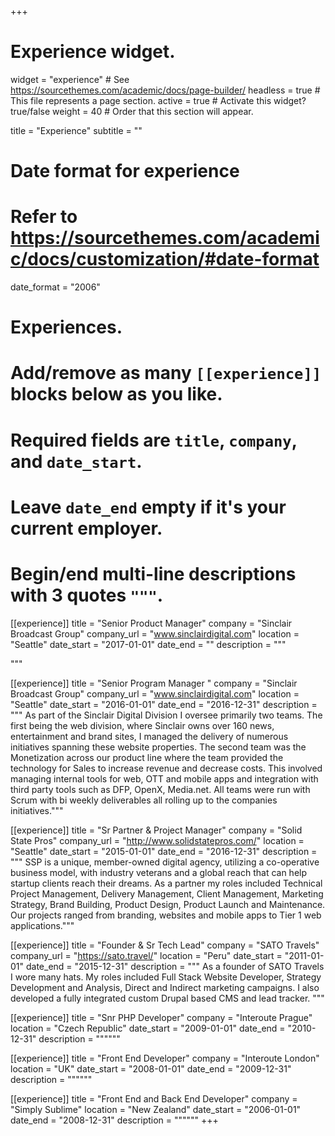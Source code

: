 +++
# Experience widget.
widget = "experience"  # See https://sourcethemes.com/academic/docs/page-builder/
headless = true  # This file represents a page section.
active = true  # Activate this widget? true/false
weight = 40  # Order that this section will appear.

title = "Experience"
subtitle = ""

# Date format for experience
#   Refer to https://sourcethemes.com/academic/docs/customization/#date-format
date_format = "2006"

# Experiences.
#   Add/remove as many `[[experience]]` blocks below as you like.
#   Required fields are `title`, `company`, and `date_start`.
#   Leave `date_end` empty if it's your current employer.
#   Begin/end multi-line descriptions with 3 quotes `"""`.
[[experience]]
  title = "Senior Product Manager"
  company = "Sinclair Broadcast Group"
  company_url = "www.sinclairdigital.com"
  location = "Seattle"
  date_start = "2017-01-01"
  date_end = ""
  description = """

  """

[[experience]]
  title = "Senior Program Manager "
  company = "Sinclair Broadcast Group"
  company_url = "www.sinclairdigital.com"
  location = "Seattle"
  date_start = "2016-01-01"
  date_end = "2016-12-31"
  description = """ As part of the Sinclair Digital Division I oversee primarily two teams. The first being the web division, where Sinclair owns over 160 news, entertainment and brand sites, I managed the delivery of numerous initiatives spanning these website properties. The second team was the Monetization across our product line where the team provided the technology for Sales to increase revenue and decrease costs. This involved managing internal tools for web, OTT and mobile apps and integration with third party tools such as DFP, OpenX, Media.net. All teams were run with Scrum with bi weekly deliverables all rolling up to the companies initiatives."""

[[experience]]
  title = "Sr Partner & Project Manager"
  company = "Solid State Pros"
  company_url = "http://www.solidstatepros.com/"
  location = "Seattle"
  date_start = "2015-01-01"
  date_end = "2016-12-31"
  description = """ SSP is a unique, member-owned digital agency, utilizing a co-operative business model, with industry veterans and a global reach that can help startup clients reach their dreams. As a partner my roles included Technical Project Management, Delivery Management, Client Management, Marketing Strategy, Brand Building, Product Design, Product Launch and Maintenance. Our projects ranged from branding, websites and mobile apps to Tier 1 web applications."""


[[experience]]
  title = "Founder & Sr Tech Lead"
  company = "SATO Travels"
  company_url = "https://sato.travel/"
  location = "Peru"
  date_start = "2011-01-01"
  date_end = "2015-12-31"
  description = """ As a founder of SATO Travels I wore many hats. My roles included Full Stack Website Developer, Strategy Development and Analysis, Direct and Indirect marketing campaigns. I also developed a fully integrated custom Drupal based CMS and lead tracker. """

[[experience]]
  title = "Snr PHP Developer"
  company = "Interoute Prague"
  location = "Czech Republic"
  date_start = "2009-01-01"
  date_end = "2010-12-31"
  description = """"""


[[experience]]
  title = "Front End Developer"
  company = "Interoute London"
  location = "UK"
  date_start = "2008-01-01"
  date_end = "2009-12-31"
  description = """"""

[[experience]]
  title = "Front End and Back End Developer"
  company = "Simply Sublime"
  location = "New Zealand"
  date_start = "2006-01-01"
  date_end = "2008-12-31"
  description = """"""
+++
